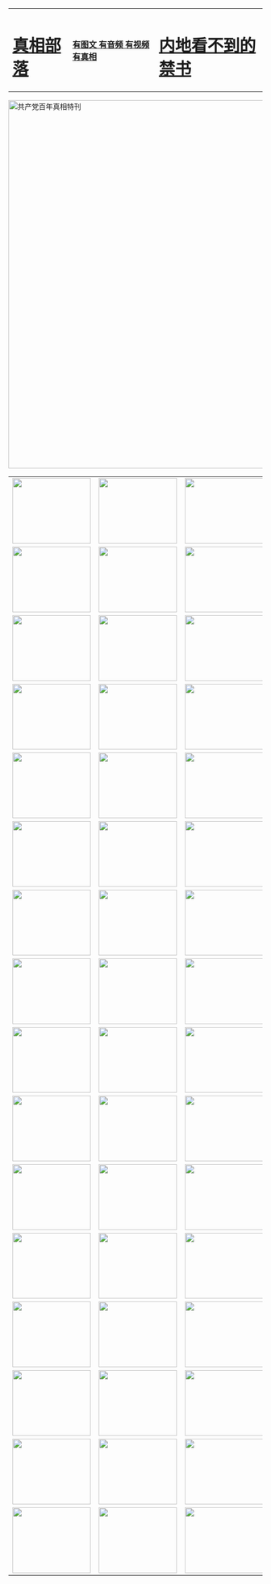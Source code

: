 <table>
<tr>

<td>
	<H1><a href="http://z69.reviewcamp.com/zx/">真相部落</a></H1>
</td>
<td>
	<H4><a href="http://z69.reviewcamp.com/zx/">有图文 有音频 有视频 有真相</a></H4>
</td>
<td>
	<H1><a href="http://z69.reviewcamp.com/book/"> 内地看不到的禁书</a></H1>
</td>
</tr>
</table>

 <div ><a href="http://z69.reviewcamp.com/zx/bngcd/"><img src="http://z69.reviewcamp.com/zx/bngcd/gcdbnzx.jpg" width="730"  border="0" alt="共产党百年真相特刊"></a></div>

<table>
<tr>
	<td><a href="http://p51.martyluther.com/xtr/107/"><img  src ="http://p51.martyluther.com/pic/2017/02/107.jpg" width="155px" height="130px"></a></td>
	<td><a href="http://p51.martyluther.com/xtr/829/"><img src ="http://p51.martyluther.com/pic/2017/02/829.jpg" width="155px" height="130px"></a></td>
	<td><a href="http://p51.martyluther.com/xtr/69/"><img  src ="http://p51.martyluther.com/pic/2017/02/69.jpg" width="155px" height="130px"></a></td>
	<td><a href="http://p51.martyluther.com/xtr/99/"><img  src ="http://p51.martyluther.com/pic/2017/02/99.jpg" width="155px" height="130px"></a></td>
</tr>
<tr>
	<td><a href="http://p51.martyluther.com/xtr/40/"><img  src ="http://p51.martyluther.com/pic/2017/02/40.jpg" width="155px" height="130px"></a></td>
	<td><a href="http://p51.martyluther.com/xtr/20/"><img  src ="http://p51.martyluther.com/pic/2017/02/20.jpg" width="155px" height="130px"></a></td>
	<td><a href="http://p51.martyluther.com/xtr/81/"><img  src ="http://p51.martyluther.com/pic/2017/02/81.jpg" width="155px" height="130px"></a></td>
	<td><a href="http://p51.martyluther.com/xtr/2/"><img  src ="http://p51.martyluther.com/pic/2017/02/2.jpg" width="155px" height="130px"></a></td>
</tr>
<tr>
	<td><a href="http://p51.martyluther.com/xtr/86/"><img  src ="http://p51.martyluther.com/pic/2017/02/86.jpg" width="155px" height="130px"></a></td>
	<td><a href="http://p51.martyluther.com/xtr/109/"><img  src ="http://p51.martyluther.com/pic/2017/02/109.jpg" width="155px" height="130px"></a></td>
	<td><a href="http://p51.martyluther.com/xtr/1378/"><img  src ="http://p51.martyluther.com/pic/2017/02/1378.jpg" width="155px" height="130px"></a></td>
	<td><a href="http://p51.martyluther.com/xtr/57/"><img  src ="http://p51.martyluther.com/pic/2017/02/57.jpg" width="155px" height="130px"></a></td>
</tr>
<tr>
	<td><a href="http://p51.martyluther.com/xtr/1219/"><img  src ="http://p51.martyluther.com/pic/2017/02/1219.jpg" width="155px" height="130px"></a></td>
	<td><a href="http://p51.martyluther.com/xtr/1220/"><img  src ="http://p51.martyluther.com/pic/2017/02/1220.jpg" width="155px" height="130px"></a></td>
	<td><a href="http://p51.martyluther.com/xtr/1221/"><img  src ="http://p51.martyluther.com/pic/2017/02/1221.jpg" width="155px" height="130px"></a></td>
	<td><a href="http://p51.martyluther.com/xtr/51/"><img  src ="http://p51.martyluther.com/pic/2017/02/51.jpg" width="155px" height="130px"></a></td>
</tr>
<tr>
	<td><a href="http://p51.martyluther.com/xtr/1055/"><img  src ="http://p51.martyluther.com/pic/2017/02/1055.jpg" width="155px" height="130px"></a></td>
	<td><a href="http://p51.martyluther.com/xtr/611/"><img  src ="http://p51.martyluther.com/pic/2017/02/611.jpg" width="155px" height="130px"></a></td>
	<td><a href="http://p51.martyluther.com/xtr/1121/"><img  src ="http://p51.martyluther.com/pic/2017/02/1121.jpg" width="155px" height="130px"></a></td>
	<td><a href="http://p51.martyluther.com/xtr/610/"><img  src ="http://p51.martyluther.com/pic/2017/02/610.jpg" width="155px" height="130px"></a></td>
</tr>
<tr>
	<td><a href="http://p51.martyluther.com/xtr/1128/"><img  src ="http://p51.martyluther.com/pic/2017/02/1128.jpg" width="155px" height="130px"></a></td>
	<td><a href="http://p51.martyluther.com/xtr/1395/"><img  src ="http://p51.martyluther.com/pic/2017/02/1406.jpg" width="155px" height="130px"></a></td>
	<td><a href="http://p51.martyluther.com/xtr/1407/"><img  src ="http://p51.martyluther.com/pic/2017/02/1407.jpg" width="155px" height="130px"></a></td>
	<td><a href="http://p51.martyluther.com/xtr/934/"><img  src ="http://p51.martyluther.com/pic/2017/02/934.jpg" width="155px" height="130px"></a></td>
</tr>
<tr>
	<td><a href="http://p51.martyluther.com/xtr/641/"><img  src ="http://p51.martyluther.com/pic/2017/02/641.jpg" width="155px" height="130px"></a></td>
	<td><a href="http://p51.martyluther.com/xtr/949/"><img  src ="http://p51.martyluther.com/pic/2017/02/949.jpg" width="155px" height="130px"></a></td>
	<td><a href="http://p51.martyluther.com/xtr/112/"><img  src ="http://p51.martyluther.com/pic/2017/02/112.jpg" width="155px" height="130px"></a></td>
	<td><a href="http://p51.martyluther.com/xtr/812/"><img  src ="http://p51.martyluther.com/pic/2017/02/812.jpg" width="155px" height="130px"></a></td>
</tr>
<tr>
	<td><a href="http://p51.martyluther.com/xtr/103/"><img  src ="http://p51.martyluther.com/pic/2017/02/103.jpg" width="155px" height="130px"></a></td>
	<td><a href="http://p51.martyluther.com/xtr/3/"><img  src ="http://p51.martyluther.com/pic/2017/02/3.jpg" width="155px" height="130px"></a></td>
	<td><A href="http://p51.martyluther.com/mp4/zx/2015/11/Lkmtt.mp4" target="_blank" title="莲开满天庭"><img  src="http://p51.martyluther.com/pic/2015/11/Lkmtt3480_jssor.jpg"  width="155px" height="130px"></A></td>
	<td><A href="http://p51.martyluther.com/mp4/zx/2015/11/2013513.mp4" target="_blank" title="飞旋的法轮"><img  src="http://p51.martyluther.com/pic/2015/11/falun480_jssor.jpg"  width="155px" height="130px"></A></td>
</tr>
<tr>
	<td><A href="http://p51.martyluther.com/mp4/zx/2015/11/NYParade.mp4" target="_blank" title="2004年4月10日法轮功纽约大游行"><img  src="http://p51.martyluther.com/pic/2015/11/nyparade480_jssor.jpg"  width="155px" height="130px"></A></td>
	<td><A href="http://p51.martyluther.com/mp4/news617/2015/05/WEB_s28093.mp4" target="_blank" title="2015年世界法轮大法日特别报导"><img  src="http://p51.martyluther.com/pic/2015/11/p6752711a666997037_jssor.jpg"  width="155px" height="130px"></A></td>
	<td><A href="http://p51.martyluther.com/mp4/news829/2015/11/30211_326650.mp4" target="_blank" title="沧州绑架案连审四天 民众抹泪称审好人"><img  src="http://p51.martyluther.com/pic/2015/11/changzhou2480_jssor.jpg"  width="155px" height="130px"></A></td>
	<td><A href="http://p51.martyluther.com/mp4/mhph/2015/10/changzhou.mp4" target="_blank" title="沧州真相--狮城血泪"><img  src="http://p51.martyluther.com/pic/2015/11/changzhou480_jssor.jpg"  width="155px" height="130px"></A></td>
</tr>
<tr>
	<td><A href="http://p51.martyluther.com/mp4/mhjd/mhjd_55.mp4" target="_blank" title="正义律师与无罪辩护"><img  src="http://p51.martyluther.com/pic/2015/11/wzbh480_jssor.jpg"  width="155px" height="130px"></A></td>
	<td><A href="http://p51.martyluther.com/mp4/zx/2015/11/layerkcs.mp4" target="_blank" title="中国的良心--高智晟律师"><img  src="http://p51.martyluther.com/pic/2015/11/layerkcs2480_jssor.jpg"  width="155px" height="130px"></A></td>
	<td><A href="http://p51.martyluther.com/mp4/mhph/2015/10/szxl.mp4" target="_blank" title="神州血泪--北京、大庆、广东、哈尔滨"><img  src="http://p51.martyluther.com/pic/2015/11/szxl480_jssor.jpg"  width="155px" height="130px"></A></td>
	<td><A href="http://p51.martyluther.com/mp4/zx/2015/11/TangShanFFXS.mp4" target="_blank" title="真相纪录片：凤凰新生"><img  src="http://p51.martyluther.com/pic/2015/11/fhxs2480_jssor.jpg"  width="155px" height="130px"></A></td>
</tr>
<tr>
	<td><A href="http://p51.martyluther.com/mp4/zx/2015/11/jidong.mp4" target="_blank" title="冀东监狱的罪恶"><img  src="http://p51.martyluther.com/pic/2015/11/jidong480_jssor.jpg"  width="155px" height="130px"></A></td>
	<td><A href="http://p51.martyluther.com/mp4/mhph/2015/10/tangshan.mp4" target="_blank" title="凤凰血泪"><img  src="http://p51.martyluther.com/pic/2015/11/tangshan480_jssor.jpg"  width="155px" height="130px"></A>
					</div></td>
	<td>	<A href="http://p51.martyluther.com/mp4/mhph/2015/10/zfxtzxl.mp4" target="_blank" title="政法系统罪行录--唐山篇"><img  src="http://p51.martyluther.com/pic/2015/11/zfxtzxl480_jssor.jpg"  width="155px" height="130px"></A></td>
	<td><A href="http://p51.martyluther.com/mp4/mhph/2015/10/QDBG.mp4" target="_blank" title="青岛悲歌"><img  src="http://p51.martyluther.com/pic/2015/10/qdbg2480_jssor.jpg"  width="155px" height="130px"></A></td>
</tr>
<tr>
	<td><A href="http://p51.martyluther.com/mp4/mhph/2015/10/huludao.mp4" target="_blank" title="葫芦岛永恒的见证"><img  src="http://p51.martyluther.com/pic/2015/10/huludao480_jssor.jpg"  width="155px" height="130px"></A></td>
	<td><A href="http://p51.martyluther.com/mp4/mhph/2015/10/qbzx.mp4" target="_blank" title="湖畔泉边听真相-济南泉城的传奇"><img  src="http://p51.martyluther.com/pic/2015/10/hupan480_jssor.jpg"  width="155px" height="130px"></A></td>
	<td><A href="http://p51.martyluther.com/mp4/mhph/2015/10/baoding_dvd_v2.mp4" target="_blank" title="燕赵悲歌"><img  src="http://p51.martyluther.com/pic/2015/10/yzbg480_jssor.jpg"  width="155px" height="130px"></A></td>
	<td><A href="http://p51.martyluther.com/mp4/zx/2015/11/meihuashi_complete_ED2.0.mp4" target="_blank" title="梅花诗完整版"><img  src="http://p51.martyluther.com/pic/2015/11/mhs480_jssor.jpg"  width="155px" height="130px"></A></td>
</tr>
<tr>
	<td><A href="http://p51.martyluther.com/mp4/zx/2015/11/fengbei512k.mp4" target="_blank" title="丰碑"><img  src="http://p51.martyluther.com/pic/2015/11/fongbei480_jssor.jpg"  width="155px" height="130px"></A></td>
	<td><A href="http://p51.martyluther.com/mp4/zx/2015/11/fytdxComplete.mp4" target="_blank" title="风雨天地行全集"><img  src="http://p51.martyluther.com/pic/2015/11/fytdxWhite480_jssor.jpg"  width="155px" height="130px"></A></td>
	<td><A href="http://p51.martyluther.com/mp4/zx/2015/11/JianZheng.mp4" target="_blank" title="见证"><img  src="http://p51.martyluther.com/pic/2015/11/witness480_jssor.jpg"  width="155px" height="130px"></A></td>
	<td><A href="http://p51.martyluther.com/mp4/mhph/2015/10/hcym.mp4" target="_blank" title="红朝阴谋"><img  src="http://p51.martyluther.com/pic/2015/10/hcym480_jssor.jpg"  width="155px" height="130px"></A></td>
</tr>
<tr>
	<td><A href="http://p51.martyluther.com/mp4/zx/2015/11/zfzxPalV3.mp4" target="_blank" title="是自焚还是骗局"><img  src="http://p51.martyluther.com/pic/2015/11/zfzx4805_jssor.jpg"  width="155px" height="130px"></A></td>
	<td><A href="http://p51.martyluther.com/mp4/zx/2015/11/lsdspMsyTd.mp4" target="_blank" title="历史的审判"><img  src="http://p51.martyluther.com/pic/2015/11/lsdsp480_jssor.jpg"  width="155px" height="130px"></A></td>
	<td><A href="http://p51.martyluther.com/mp4/news886/2015/11/concat886.mp4" target="_blank" title="一周全球控告江泽民"><img  src="http://p51.martyluther.com/pic/2015/11/news886480_jssor.jpg"  width="155px" height="130px"></A></td>
	<td><A href="http://p51.martyluther.com/mp4/news1378/2014/08/CQSD_s0_e4_v2_i0-CQSD_4-video.mp4" target="_blank" title="欧洲的抉择"><img  src="http://p51.martyluther.com/pic/2015/11/p5143421a564166643-ss_jssor.jpg"  width="155px" height="130px"></A></td>
</tr>
<tr>
	<td><A href="http://p51.martyluther.com/mp4/zx/2015/11/hk20150720parade.mp4" target="_blank" title="港法轮功反迫害大游行 大陆游客震撼"><img  src="http://p51.martyluther.com/pic/2015/11/281098-ss_jssor.jpg"  width="155px" height="130px"></A></td>
	<td><A href="http://p51.martyluther.com/mp4/zx/2015/11/20150720hkParade512k.mp4" target="_blank" title="香港法轮功720游行声援诉江潮"><img  src="http://p51.martyluther.com/pic/2015/11/2015720parade480_jssor.jpg"  width="155px" height="130px"></A></td>
	<td><A href="http://p51.martyluther.com/mp4/zx/2015/11/hktdc512.mp4" target="_blank" title="香港退党潮"><img  src="http://p51.martyluther.com/pic/2015/11/hktdc480_jssor.jpg"  width="155px" height="130px"></A></td>
	<td><A href="http://p51.martyluther.com/mp4/news413/2015/11/concat413.mp4" target="_blank" title="本月退党精选"><img  src="http://p51.martyluther.com/pic/2015/11/tuidang480_jssor.jpg"  width="155px" height="130px"></A></td>
</tr>
<tr>
	<td><A href="http://p51.martyluther.com/mp4/news823/2015/11/TSZG_British_1_QA_A_TSZG-61-1_XinHaoNianZuoZh_P617180.mp4" target="_blank" title="辛灏年：纪念《九评共产党》发表十周年演讲"><img  src="http://p51.martyluther.com/pic/2015/11/xhn9p10480_jssor.jpg"  width="155px" height="130px"></A></td>
	<td><A href="http://p51.martyluther.com/mp4/news57/2015/11/JPGCD8.mp4" target="_blank" title="【九评之八】评中国共产党的邪教本质"><img  src="http://p51.martyluther.com/pic/2015/11/9pkcd8p480_jssor.jpg"  width="155px" height="130px"></A></td>
	<td><A href="http://p51.martyluther.com/mp4/other/kao.Chih.Sheng_story.mp4"  target="_blank" title="超越恐惧:高智晟的故事"				style="font-size:20px;"><img src="http://p51.martyluther.com/pic/2016/12/GZS201408070902.jpg"  width="155px" height="130px">
						</A></td>
	<td><A href="http://p51.martyluther.com/mp4/zx/2016/11/oh10yearsInv.mp4"  target="_blank" title="纪录片《活摘 十年调查》完整版" style="font-size:20px;"><img src="http://p51.martyluther.com/pic/2016/11/10yearsOHinv.jpg"  width="155px" height="130px">
						</A></td>
</tr>
</table>


